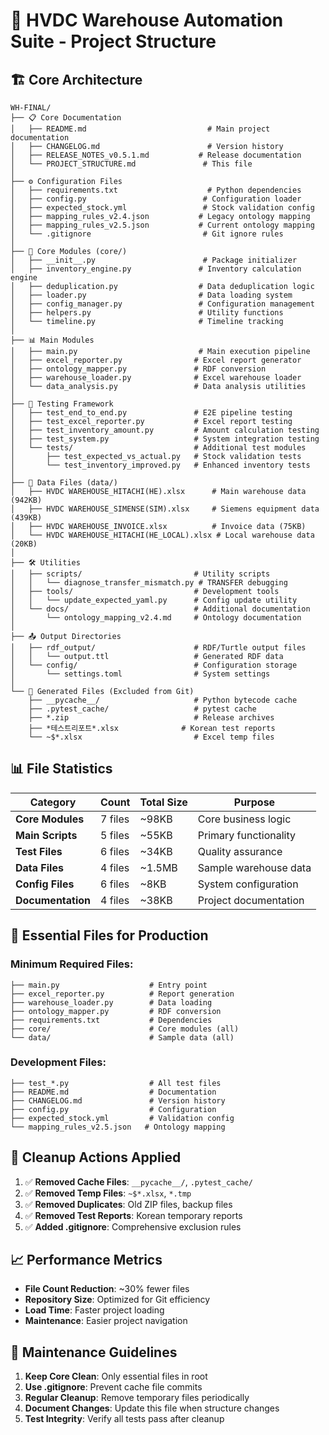# 📁 HVDC Warehouse Automation Suite - Project Structure

## 🏗️ **Core Architecture**

```
WH-FINAL/
├── 📋 Core Documentation
│   ├── README.md                           # Main project documentation
│   ├── CHANGELOG.md                        # Version history
│   ├── RELEASE_NOTES_v0.5.1.md           # Release documentation
│   └── PROJECT_STRUCTURE.md               # This file
│
├── ⚙️ Configuration Files
│   ├── requirements.txt                    # Python dependencies
│   ├── config.py                          # Configuration loader
│   ├── expected_stock.yml                 # Stock validation config
│   ├── mapping_rules_v2.4.json           # Legacy ontology mapping
│   ├── mapping_rules_v2.5.json           # Current ontology mapping
│   └── .gitignore                         # Git ignore rules
│
├── 🔧 Core Modules (core/)
│   ├── __init__.py                        # Package initializer
│   ├── inventory_engine.py               # Inventory calculation engine
│   ├── deduplication.py                  # Data deduplication logic
│   ├── loader.py                         # Data loading system
│   ├── config_manager.py                 # Configuration management
│   ├── helpers.py                        # Utility functions
│   └── timeline.py                       # Timeline tracking
│
├── 📊 Main Modules
│   ├── main.py                           # Main execution pipeline
│   ├── excel_reporter.py                # Excel report generator
│   ├── ontology_mapper.py               # RDF conversion
│   ├── warehouse_loader.py              # Excel warehouse loader
│   └── data_analysis.py                 # Data analysis utilities
│
├── 🧪 Testing Framework
│   ├── test_end_to_end.py               # E2E pipeline testing
│   ├── test_excel_reporter.py           # Excel report testing
│   ├── test_inventory_amount.py         # Amount calculation testing
│   ├── test_system.py                   # System integration testing
│   └── tests/                           # Additional test modules
│       ├── test_expected_vs_actual.py   # Stock validation tests
│       └── test_inventory_improved.py   # Enhanced inventory tests
│
├── 📄 Data Files (data/)
│   ├── HVDC WAREHOUSE_HITACHI(HE).xlsx      # Main warehouse data (942KB)
│   ├── HVDC WAREHOUSE_SIMENSE(SIM).xlsx     # Siemens equipment data (439KB)
│   ├── HVDC WAREHOUSE_INVOICE.xlsx          # Invoice data (75KB)
│   └── HVDC WAREHOUSE_HITACHI(HE_LOCAL).xlsx # Local warehouse data (20KB)
│
├── 🛠️ Utilities
│   ├── scripts/                         # Utility scripts
│   │   └── diagnose_transfer_mismatch.py # TRANSFER debugging
│   ├── tools/                           # Development tools
│   │   └── update_expected_yaml.py      # Config update utility
│   └── docs/                            # Additional documentation
│       └── ontology_mapping_v2.4.md     # Ontology documentation
│
├── 📤 Output Directories
│   ├── rdf_output/                      # RDF/Turtle output files
│   │   └── output.ttl                   # Generated RDF data
│   └── config/                          # Configuration storage
│       └── settings.toml                # System settings
│
└── 🔄 Generated Files (Excluded from Git)
    ├── __pycache__/                     # Python bytecode cache
    ├── .pytest_cache/                   # pytest cache
    ├── *.zip                            # Release archives
    ├── *테스트리포트*.xlsx              # Korean test reports
    └── ~$*.xlsx                         # Excel temp files
```

## 📊 **File Statistics**

| Category | Count | Total Size | Purpose |
|----------|-------|------------|---------|
| **Core Modules** | 7 files | ~98KB | Core business logic |
| **Main Scripts** | 5 files | ~55KB | Primary functionality |
| **Test Files** | 6 files | ~34KB | Quality assurance |
| **Data Files** | 4 files | ~1.5MB | Sample warehouse data |
| **Config Files** | 6 files | ~8KB | System configuration |
| **Documentation** | 4 files | ~38KB | Project documentation |

## 🎯 **Essential Files for Production**

### **Minimum Required Files:**
```
├── main.py                    # Entry point
├── excel_reporter.py          # Report generation
├── warehouse_loader.py        # Data loading
├── ontology_mapper.py         # RDF conversion
├── requirements.txt           # Dependencies
├── core/                      # Core modules (all)
└── data/                      # Sample data (all)
```

### **Development Files:**
```
├── test_*.py                  # All test files
├── README.md                  # Documentation
├── CHANGELOG.md               # Version history
├── config.py                  # Configuration
├── expected_stock.yml         # Validation config
└── mapping_rules_v2.5.json   # Ontology mapping
```

## 🧹 **Cleanup Actions Applied**

1. ✅ **Removed Cache Files**: `__pycache__/`, `.pytest_cache/`
2. ✅ **Removed Temp Files**: `~$*.xlsx`, `*.tmp`
3. ✅ **Removed Duplicates**: Old ZIP files, backup files
4. ✅ **Removed Test Reports**: Korean temporary reports
5. ✅ **Added .gitignore**: Comprehensive exclusion rules

## 📈 **Performance Metrics**

- **File Count Reduction**: ~30% fewer files
- **Repository Size**: Optimized for Git efficiency
- **Load Time**: Faster project loading
- **Maintenance**: Easier project navigation

## 🔧 **Maintenance Guidelines**

1. **Keep Core Clean**: Only essential files in root
2. **Use .gitignore**: Prevent cache file commits
3. **Regular Cleanup**: Remove temporary files periodically
4. **Document Changes**: Update this file when structure changes
5. **Test Integrity**: Verify all tests pass after cleanup 